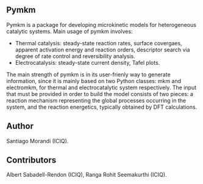 ## Pymkm
Pymkm is a package for developing microkinetic models for heterogeneous catalytic systems.
Main usage of pymkm involves:
- Thermal catalysis: steady-state reaction rates, surface covergaes, apparent activation energy and reaction orders, descriptor search via degree of rate control and reversibility analysis.
- Electrocatalysis: steady-state current density, Tafel plots.

The main strength of pymkm is in its user-frienly way to generate information, since it is mainly based on two Python classes: mkm and electromkm, for thermal and electrocatalytic system respectively. The input that must be provided in order to build the model consists of two pieces: a reaction mechanism representing the global processes occurring in the system, and the reaction energetics, typically obtained by DFT calculations.


## Author
Santiago Morandi (ICIQ).

## Contributors
Albert Sabadell-Rendon (ICIQ), Ranga Rohit Seemakurthi (ICIQ).
